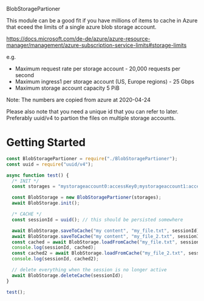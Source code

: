 BlobStoragePartioner

This module can be a good fit if you have millions of items to cache in Azure that eceed the limits of a single azure blob storage account.

https://docs.microsoft.com/de-de/azure/azure-resource-manager/management/azure-subscription-service-limits#storage-limits

e.g.

- Maximum request rate per storage account - 20,000 requests per second
- Maximum ingress1 per storage account (US, Europe regions) - 25 Gbps
- Maximum storage account capacity 5 PiB

Note: The numbers are copied from azure at 2020-04-24

Please also note that you need a unique id that you can refer to later. Preferably uuid/v4 to partion the files on multiple storage accounts.

# Getting Started

```js
const BlobStoragePartioner = require("./BlobStoragePartioner");
const uuid = require("uuid/v4");

async function test() {
  /* INIT */
  const storages = "mystorageaccount0:accessKey0;mystorageaccount1:accessKey1"; // you can specify a virtually endless amount of storage accounts

  const BlobStorage = new BlobStoragePartioner(storages);
  await BlobStorage.init();

  /* CACHE */
  const sessionId = uuid(); // this should be persisted somewhere

  await BlobStorage.saveToCache("my content", "my_file.txt", sessionId);
  await BlobStorage.saveToCache("my content", "my_file_2.txt", sessionId);
  const cached = await BlobStorage.loadFromCache("my_file.txt", sessionId);
  console.log(sessionId, cached);
  const cached2 = await BlobStorage.loadFromCache("my_file_2.txt", sessionId);
  console.log(sessionId, cached2);

  // delete everything when the session is no longer active
  await BlobStorage.deleteCache(sessionId);
}

test();
```
